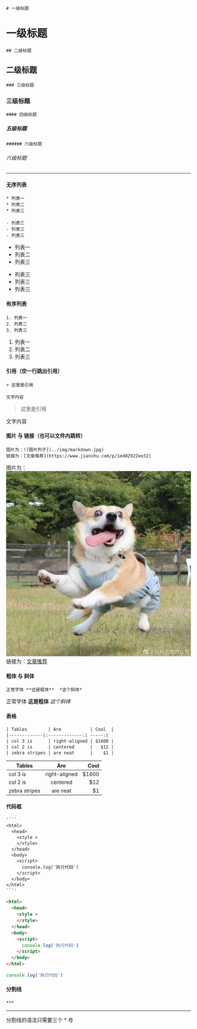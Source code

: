 ```
# 一级标题
```
# 一级标题

```
## 二级标题
```
## 二级标题

```
### 三级标题
```
### 三级标题
``````
#### 四级标题
``````
##### 五级标题
```
###### 六级标题
```
###### 六级标题
***
#### 无序列表

```
* 列表一 
* 列表二
* 列表三

- 列表三
- 列表三
- 列表三
```
* 列表一 
* 列表二
* 列表三

- 列表三
- 列表三
- 列表三
#### 有序列表
```
1. 列表一 
2. 列表二
3. 列表三
```
1. 列表一 
2. 列表二
3. 列表三

#### 引用（空一行跳出引用）

```
> 这里是引用

文字内容
```
> 这里是引用

文字内容

#### 图片 与 链接（也可以文件内跳转）
```
图片为：![图片列子](../img/markdown.jpg)
链接为：[文章推荐](https://www.jianshu.com/p/1e402922ee32)
```
图片为：![图片列子](../img/markdown.jpg)
链接为：[文章推荐](https://www.jianshu.com/p/1e402922ee32)

#### 粗体 与 斜体

```
正常字体 **这是粗体**  *这个斜体* 
```

正常字体 **这是粗体**  *这个斜体* 

#### 表格

```
| Tables        | Are           | Cool  |
|-------------|:-------------:| -----:|
| col 3 is      | right-aligned | $1600 |
| col 2 is      | centered      |   $12 |
| zebra stripes | are neat      |    $1 |
```

| Tables        | Are           | Cool  |
|-------------|:-------------:| -----:|
| col 3 is      | right-aligned | $1600 |
| col 2 is      | centered      |   $12 |
| zebra stripes | are neat      |    $1 |

#### 代码框

```
'```
<html>
  <head>
    <style >
    </style>
  </head>
  <body>
    <script>
      console.log('执行代码')
    </script>
  </body>
</html>
```'
```

```html
<html>
  <head>
    <style >
    </style>
  </head>
  <body>
    <script>
      console.log('执行代码')
    </script>
  </body>
</html>
```
```javascript
console.log('执行代码')
```
#### 分割线
```
***
```
***
分割线的语法只需要三个 * 号
